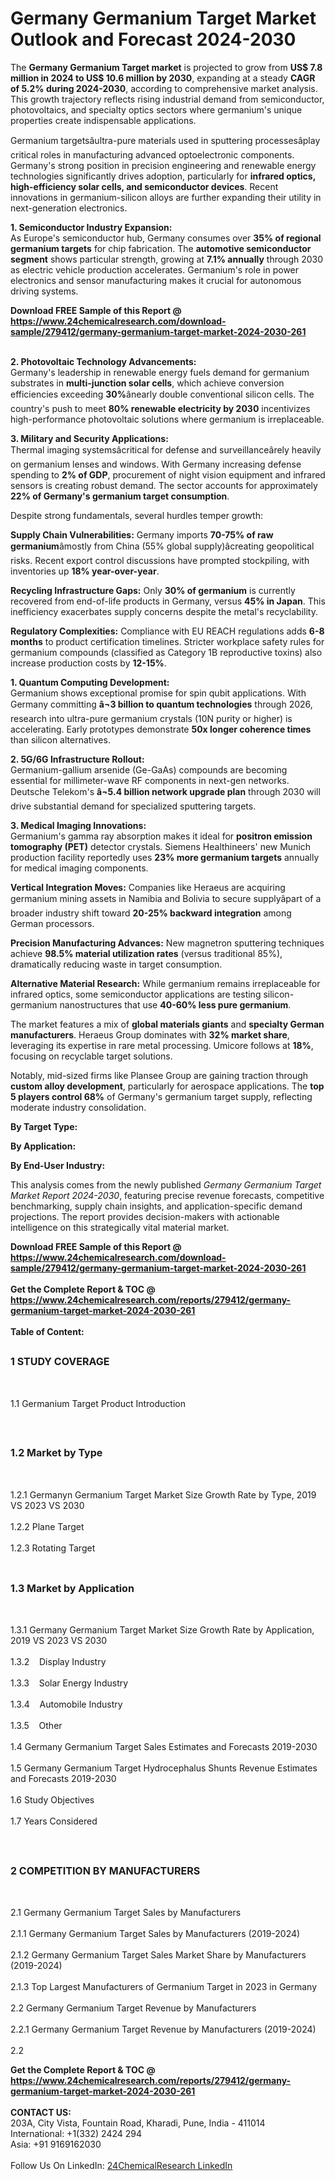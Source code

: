 <h1>Germany Germanium Target Market Outlook and Forecast 2024-2030</h1><p>The <strong>Germany Germanium Target market</strong> is projected to grow from <strong>US$ 7.8 million in 2024 to US$ 10.6 million by 2030</strong>, expanding at a steady <strong>CAGR of 5.2% during 2024-2030</strong>, according to comprehensive market analysis. This growth trajectory reflects rising industrial demand from semiconductor, photovoltaics, and specialty optics sectors where germanium's unique properties create indispensable applications.</p><p>Germanium targetsâultra-pure materials used in sputtering processesâplay critical roles in manufacturing advanced optoelectronic components. Germany's strong position in precision engineering and renewable energy technologies significantly drives adoption, particularly for <strong>infrared optics, high-efficiency solar cells, and semiconductor devices</strong>. Recent innovations in germanium-silicon alloys are further expanding their utility in next-generation electronics.</p><p><strong>1. Semiconductor Industry Expansion:</strong><br>  
As Europe's semiconductor hub, Germany consumes over <strong>35% of regional germanium targets</strong> for chip fabrication. The <strong>automotive semiconductor segment</strong> shows particular strength, growing at <strong>7.1% annually</strong> through 2030 as electric vehicle production accelerates. Germanium's role in power electronics and sensor manufacturing makes it crucial for autonomous driving systems.</p><div><b>Download FREE Sample of this Report @ 
            <a href="https://www.24chemicalresearch.com/download-sample/279412/germany-germanium-target-market-2024-2030-261">
            https://www.24chemicalresearch.com/download-sample/279412/germany-germanium-target-market-2024-2030-261</a></b></div><br><p><strong>2. Photovoltaic Technology Advancements:</strong><br>  
Germany's leadership in renewable energy fuels demand for germanium substrates in <strong>multi-junction solar cells</strong>, which achieve conversion efficiencies exceeding <strong>30%</strong>ânearly double conventional silicon cells. The country's push to meet <strong>80% renewable electricity by 2030</strong> incentivizes high-performance photovoltaic solutions where germanium is irreplaceable.</p><p><strong>3. Military and Security Applications:</strong><br>  
Thermal imaging systemsâcritical for defense and surveillanceârely heavily on germanium lenses and windows. With Germany increasing defense spending to <strong>2% of GDP</strong>, procurement of night vision equipment and infrared sensors is creating robust demand. The sector accounts for approximately <strong>22% of Germany's germanium target consumption</strong>.</p><p>Despite strong fundamentals, several hurdles temper growth:</p><p><strong>Supply Chain Vulnerabilities:</strong> Germany imports <strong>70-75% of raw germanium</strong>âmostly from China (55% global supply)âcreating geopolitical risks. Recent export control discussions have prompted stockpiling, with inventories up <strong>18% year-over-year</strong>.</p><p><strong>Recycling Infrastructure Gaps:</strong> Only <strong>30% of germanium</strong> is currently recovered from end-of-life products in Germany, versus <strong>45% in Japan</strong>. This inefficiency exacerbates supply concerns despite the metal's recyclability.</p><p><strong>Regulatory Complexities:</strong> Compliance with EU REACH regulations adds <strong>6-8 months</strong> to product certification timelines. Stricter workplace safety rules for germanium compounds (classified as Category 1B reproductive toxins) also increase production costs by <strong>12-15%</strong>.</p><p><strong>1. Quantum Computing Development:</strong><br>  
Germanium shows exceptional promise for spin qubit applications. With Germany committing <strong>â¬3 billion to quantum technologies</strong> through 2026, research into ultra-pure germanium crystals (10N purity or higher) is accelerating. Early prototypes demonstrate <strong>50x longer coherence times</strong> than silicon alternatives.</p><p><strong>2. 5G/6G Infrastructure Rollout:</strong><br>  
Germanium-gallium arsenide (Ge-GaAs) compounds are becoming essential for millimeter-wave RF components in next-gen networks. Deutsche Telekom's <strong>â¬5.4 billion network upgrade plan</strong> through 2030 will drive substantial demand for specialized sputtering targets.</p><p><strong>3. Medical Imaging Innovations:</strong><br>  
Germanium's gamma ray absorption makes it ideal for <strong>positron emission tomography (PET)</strong> detector crystals. Siemens Healthineers' new Munich production facility reportedly uses <strong>23% more germanium targets</strong> annually for medical imaging components.</p><p><strong>Vertical Integration Moves:</strong> Companies like Heraeus are acquiring germanium mining assets in Namibia and Bolivia to secure supplyâpart of a broader industry shift toward <strong>20-25% backward integration</strong> among German processors.</p><p><strong>Precision Manufacturing Advances:</strong> New magnetron sputtering techniques achieve <strong>98.5% material utilization rates</strong> (versus traditional 85%), dramatically reducing waste in target consumption.</p><p><strong>Alternative Material Research:</strong> While germanium remains irreplaceable for infrared optics, some semiconductor applications are testing silicon-germanium nanostructures that use <strong>40-60% less pure germanium</strong>.</p><p>The market features a mix of <strong>global materials giants</strong> and <strong>specialty German manufacturers</strong>. Heraeus Group dominates with <strong>32% market share</strong>, leveraging its expertise in rare metal processing. Umicore follows at <strong>18%</strong>, focusing on recyclable target solutions.</p><p>Notably, mid-sized firms like Plansee Group are gaining traction through <strong>custom alloy development</strong>, particularly for aerospace applications. The <strong>top 5 players control 68%</strong> of Germany's germanium target supply, reflecting moderate industry consolidation.</p><p><strong>By Target Type:</strong></p><p><strong>By Application:</strong></p><p><strong>By End-User Industry:</strong></p><p>This analysis comes from the newly published <em>Germany Germanium Target Market Report 2024-2030</em>, featuring precise revenue forecasts, competitive benchmarking, supply chain insights, and application-specific demand projections. The report provides decision-makers with actionable intelligence on this strategically vital material market.</p><div><b>Download FREE Sample of this Report @ 
            <a href="https://www.24chemicalresearch.com/download-sample/279412/germany-germanium-target-market-2024-2030-261">
            https://www.24chemicalresearch.com/download-sample/279412/germany-germanium-target-market-2024-2030-261</a></b></div><br><div><b>Get the Complete Report & TOC @ 
            <a href="https://www.24chemicalresearch.com/reports/279412/germany-germanium-target-market-2024-2030-261">
            https://www.24chemicalresearch.com/reports/279412/germany-germanium-target-market-2024-2030-261</a></b></div><br>
            <b>Table of Content:</b><p><h2><span style="font-size:16px"><strong>1 STUDY COVERAGE</strong></span></h2><br />
<p>1.1 Germanium Target Product Introduction</p><br />
<h2><span style="font-size:16px"><strong>1.2 Market by Type</strong></span></h2><br />
<p>1.2.1 Germanyn Germanium Target Market Size Growth Rate by Type, 2019 VS 2023 VS 2030<br /><br />
1.2.2 Plane Target&nbsp;&nbsp; &nbsp;<br /><br />
1.2.3 Rotating Target<br /><br />
<h2><span style="font-size:16px"><strong>1.3 Market by Application</strong></span></h2><br />
<p>1.3.1 Germany Germanium Target Market Size Growth Rate by Application, 2019 VS 2023 VS 2030<br /><br />
1.3.2&nbsp;&nbsp; &nbsp;Display Industry<br /><br />
1.3.3&nbsp;&nbsp; &nbsp;Solar Energy Industry<br /><br />
1.3.4&nbsp;&nbsp; &nbsp;Automobile Industry<br /><br />
1.3.5&nbsp;&nbsp; &nbsp;Other<br /><br />
1.4 Germany Germanium Target Sales Estimates and Forecasts 2019-2030<br /><br />
1.5 Germany Germanium Target Hydrocephalus Shunts Revenue Estimates and Forecasts 2019-2030<br /><br />
1.6 Study Objectives<br /><br />
1.7 Years Considered</p><br />
<h2><span style="font-size:16px"><strong>2 COMPETITION BY MANUFACTURERS</strong></span></h2><br />
<p>2.1 Germany Germanium Target Sales by Manufacturers<br /><br />
2.1.1 Germany Germanium Target Sales by Manufacturers (2019-2024)<br /><br />
2.1.2 Germany Germanium Target Sales Market Share by Manufacturers (2019-2024)<br /><br />
2.1.3 Top Largest Manufacturers of Germanium Target in 2023 in Germany<br /><br />
2.2 Germany Germanium Target Revenue by Manufacturers<br /><br />
2.2.1 Germany Germanium Target Revenue by Manufacturers (2019-2024)<br /><br />
2.2</p><div><b>Get the Complete Report & TOC @ 
            <a href="https://www.24chemicalresearch.com/reports/279412/germany-germanium-target-market-2024-2030-261">
            https://www.24chemicalresearch.com/reports/279412/germany-germanium-target-market-2024-2030-261</a></b></div><br><b>CONTACT US:</b><br>
            203A, City Vista, Fountain Road, Kharadi, Pune, India - 411014<br>
            International: +1(332) 2424 294<br>
            Asia: +91 9169162030 <br><br>
            Follow Us On LinkedIn: <a href="https://www.linkedin.com/company/24chemicalresearch/">24ChemicalResearch LinkedIn</a>
